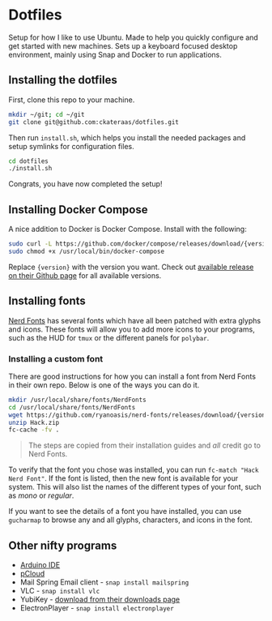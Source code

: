 # Dotfiles

Setup for how I like to use Ubuntu. Made to help you quickly configure and get started with new machines.
Sets up a keyboard focused desktop environment, mainly using Snap and Docker to run applications.

## Installing the dotfiles

First, clone this repo to your machine.

```bash
mkdir ~/git; cd ~/git
git clone git@github.com:ckateraas/dotfiles.git
```

Then run `install.sh`, which helps you install the needed packages and setup symlinks for configuration files.

```bash
cd dotfiles
./install.sh
```

Congrats, you have now completed the setup!

## Installing Docker Compose

A nice addition to Docker is Docker Compose. Install with the following:

```bash
sudo curl -L https://github.com/docker/compose/releases/download/{version}/docker-compose-$(uname -s)-$(uname -m) -o /usr/local/bin/docker-compose
sudo chmod +x /usr/local/bin/docker-compose
```

Replace `{version}` with the version you want. Check out [available release on their Github page](https://github.com/docker/compose/releases/) for all available versions.

## Installing fonts

[Nerd Fonts](https://github.com/ryanoasis/nerd-fonts/releases) has several fonts which have all
been patched with extra glyphs and icons. These fonts will allow you to add more icons to your
programs, such as the HUD for `tmux` or the different panels for `polybar`.

### Installing a custom font

There are good instructions for how you can install a font from Nerd Fonts in their own repo.
Below is one of the ways you can do it.

```bash
mkdir /usr/local/share/fonts/NerdFonts
cd /usr/local/share/fonts/NerdFonts
wget https://github.com/ryanoasis/nerd-fonts/releases/download/{version}/Hack.zip
unzip Hack.zip
fc-cache -fv .
```

> The steps are copied from their installation guides and _all_ credit go to Nerd Fonts.

To verify that the font you chose was installed, you can run `fc-match "Hack Nerd Font"`. If the font is
listed, then the new font is available for your system. This will also list the names of the
different types of your font, such as _mono_ or _regular_.

If you want to see the details of a font you have installed, you can use `gucharmap` to browse any and all glyphs, characters, and icons in the font.

## Other nifty programs

- [Arduino IDE](https://www.arduino.cc/en/guide/linux)
- [pCloud](https://blog.pcloud.com/pcloud-drive-for-linux/)
- Mail Spring Email client - `snap install mailspring`
- VLC - `snap install vlc`
- YubiKey - [download from their downloads page](https://www.yubico.com/products/services-software/download/)
- ElectronPlayer - `snap install electronplayer`
